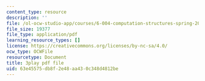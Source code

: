 ```yaml
---
content_type: resource
description: ''
file: /ol-ocw-studio-app/courses/6-004-computation-structures-spring-2017/63e45575db8f2e48aa430c348d4812be_R6EzJKevAE8.pdf
file_size: 19377
file_type: application/pdf
learning_resource_types: []
license: https://creativecommons.org/licenses/by-nc-sa/4.0/
ocw_type: OCWFile
resourcetype: Document
title: 3play pdf file
uid: 63e45575-db8f-2e48-aa43-0c348d4812be
---
```

